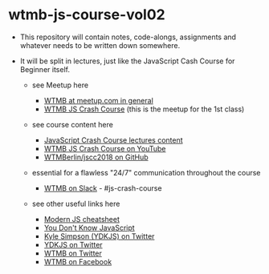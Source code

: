 # wtmb-js-course-vol02

- This repository will contain notes, code-alongs, assignments and whatever needs to be written down somewhere.

- It will be split in lectures, just like the JavaScript Cash Course for Beginner itself.

  - see Meetup here

    - [WTMB at meetup.com in general](http://www.meetup.com/women-Techmakers-Berlin/)
    - [WTMB JS Crash Course](https://www.meetup.com/de-DE/Women-Techmakers-Berlin/events/blrhjqyxnbnb/) (this is the meetup for the 1st class)

  - see course content here

    - [JavaScript Crash Course lectures content](http://wtmberlin.com/javascript-crash-course/)
    - [WTMB JS Crash Course on YouTube](https://www.youtube.com/playlist?list=PL9pDl_Oth4cq2Qn___VilUDfPwH3ztqAp)
    - [WTMBerlin/jscc2018 on GitHub](https://github.com/WTMBerlin/jscc2018)

  - essential for a flawless "24/7" communication throughout the course

    - [WTMB on Slack](https://slack.wtmberlin.com/) - #js-crash-course

  - see other useful links here
    - [Modern JS cheatsheet](https://github.com/mbeaudru/modern-js-cheatsheet)
    - [You Don't Know JavaScript](https://github.com/getify/You-Dont-Know-JS)
    - [Kyle Simpson (YDKJS) on Twitter](https://twitter.com/getify?lang=de)
    - [YDKJS on Twitter](https://twitter.com/YDKJS)
    - [WTMB on Twitter](https://twitter.com/WTM_berlin)
    - [WTMB on Facebook](https://www.facebook.com/WomenTechmakersBerlinPage/)
